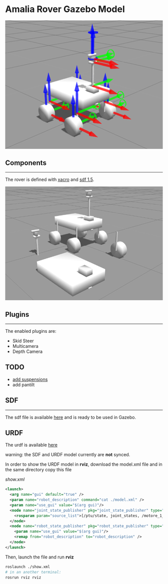 # Amalia Rover Gazebo Model

![Amalia Rover with visible joints](/uploads/amalia_rover_gazebo_model.png)

## Components
---
The rover is defined with [xacro](wiki.ros.org/xacro) and [sdf 1.5](http://osrf-distributions.s3.amazonaws.com/sdformat/api/1.5.html).

![Amalia Rover components](/uploads/gazebo-composable-models.png)

## Plugins
---
The enabled plugins are:

- Skid Steer
- Multicamera
- Depth Camera

## TODO

- [add suspensions](gazebo_amalia_rover_suspensions.md)
- add pantilt

## SDF
---
The sdf file is available [here](https://raw.githubusercontent.com/team-diana/gazebo-models/master/models/rover_amalia/model.sdf) and is ready to be used in Gazebo.

## URDF 
The urdf is available [here](https://raw.githubusercontent.com/team-diana/gazebo-models/master/urdf/rover_amalia/model.xml)

warning: the SDF and URDF model currently are **not** synced.

In order to show the URDF model in **rviz**, download the model.xml file and in the same directory copy this file 

*show.xml*
```xml
<launch>
  <arg name="gui" default="true" />
  <param name="robot_description" command="cat ./model.xml" />
  <param name="use_gui" value="$(arg gui)"/>
  <node name="joint_state_publisher" pkg="joint_state_publisher" type="joint_state_publisher" >
    <rosparam param="source_list">[/ptu/state, joint_states, /motore_1_controller/joint_states, /motore_2_controller/joint_states, /motore_3_controller/joint_states, /motore_4_controller/joint_states]</rosparam>
  </node>
  <node name="robot_state_publisher" pkg="robot_state_publisher" type="robot_state_publisher" >
    <param name="use_gui" value="$(arg gui)"/>
    <remap from="robot_description" to="robot_description" />
  </node>
</launch>
```

Then, launch the file and run **rviz**

```bash
roslaunch ./show.xml
# in an another terminal:
rosrun rviz rviz
```

